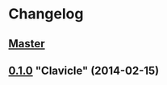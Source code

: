 # Changelog

## [Master][]

## [0.1.0][] "Clavicle" (2014-02-15)

[master]: https://github.com/tfausak/haskeleton/compare/v0.1.0...master
[0.1.0]: https://github.com/tfausak/haskeleton/compare/dd853da...v0.1.0
